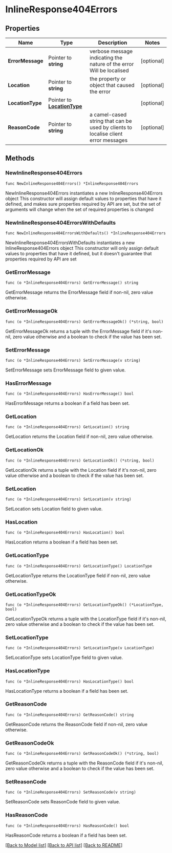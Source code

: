 # InlineResponse404Errors

## Properties

Name | Type | Description | Notes
------------ | ------------- | ------------- | -------------
**ErrorMessage** | Pointer to **string** | verbose message indicating the nature of the error Will be localised  | [optional] 
**Location** | Pointer to **string** | the property or object that caused the error | [optional] 
**LocationType** | Pointer to [**LocationType**](LocationType.md) |  | [optional] 
**ReasonCode** | Pointer to **string** | a camel-cased string that can be used by clients to localise client error messages | [optional] 

## Methods

### NewInlineResponse404Errors

`func NewInlineResponse404Errors() *InlineResponse404Errors`

NewInlineResponse404Errors instantiates a new InlineResponse404Errors object
This constructor will assign default values to properties that have it defined,
and makes sure properties required by API are set, but the set of arguments
will change when the set of required properties is changed

### NewInlineResponse404ErrorsWithDefaults

`func NewInlineResponse404ErrorsWithDefaults() *InlineResponse404Errors`

NewInlineResponse404ErrorsWithDefaults instantiates a new InlineResponse404Errors object
This constructor will only assign default values to properties that have it defined,
but it doesn't guarantee that properties required by API are set

### GetErrorMessage

`func (o *InlineResponse404Errors) GetErrorMessage() string`

GetErrorMessage returns the ErrorMessage field if non-nil, zero value otherwise.

### GetErrorMessageOk

`func (o *InlineResponse404Errors) GetErrorMessageOk() (*string, bool)`

GetErrorMessageOk returns a tuple with the ErrorMessage field if it's non-nil, zero value otherwise
and a boolean to check if the value has been set.

### SetErrorMessage

`func (o *InlineResponse404Errors) SetErrorMessage(v string)`

SetErrorMessage sets ErrorMessage field to given value.

### HasErrorMessage

`func (o *InlineResponse404Errors) HasErrorMessage() bool`

HasErrorMessage returns a boolean if a field has been set.

### GetLocation

`func (o *InlineResponse404Errors) GetLocation() string`

GetLocation returns the Location field if non-nil, zero value otherwise.

### GetLocationOk

`func (o *InlineResponse404Errors) GetLocationOk() (*string, bool)`

GetLocationOk returns a tuple with the Location field if it's non-nil, zero value otherwise
and a boolean to check if the value has been set.

### SetLocation

`func (o *InlineResponse404Errors) SetLocation(v string)`

SetLocation sets Location field to given value.

### HasLocation

`func (o *InlineResponse404Errors) HasLocation() bool`

HasLocation returns a boolean if a field has been set.

### GetLocationType

`func (o *InlineResponse404Errors) GetLocationType() LocationType`

GetLocationType returns the LocationType field if non-nil, zero value otherwise.

### GetLocationTypeOk

`func (o *InlineResponse404Errors) GetLocationTypeOk() (*LocationType, bool)`

GetLocationTypeOk returns a tuple with the LocationType field if it's non-nil, zero value otherwise
and a boolean to check if the value has been set.

### SetLocationType

`func (o *InlineResponse404Errors) SetLocationType(v LocationType)`

SetLocationType sets LocationType field to given value.

### HasLocationType

`func (o *InlineResponse404Errors) HasLocationType() bool`

HasLocationType returns a boolean if a field has been set.

### GetReasonCode

`func (o *InlineResponse404Errors) GetReasonCode() string`

GetReasonCode returns the ReasonCode field if non-nil, zero value otherwise.

### GetReasonCodeOk

`func (o *InlineResponse404Errors) GetReasonCodeOk() (*string, bool)`

GetReasonCodeOk returns a tuple with the ReasonCode field if it's non-nil, zero value otherwise
and a boolean to check if the value has been set.

### SetReasonCode

`func (o *InlineResponse404Errors) SetReasonCode(v string)`

SetReasonCode sets ReasonCode field to given value.

### HasReasonCode

`func (o *InlineResponse404Errors) HasReasonCode() bool`

HasReasonCode returns a boolean if a field has been set.


[[Back to Model list]](../README.md#documentation-for-models) [[Back to API list]](../README.md#documentation-for-api-endpoints) [[Back to README]](../README.md)


